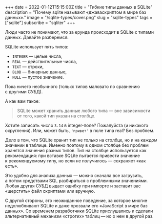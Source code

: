 +++
date = 2022-01-12T15:15:00Z
title = "Гибкие типы данных в SQLite"
description = "Почему sqlite называют «джаваскриптом в мире баз данных»."
image = "/sqlite-types/cover.png"
slug = "sqlite-types"
tags = ["sqlite"]
subscribe = "sqliter"
+++

Люди часто не понимают, что за ерунда происходит в SQLite с типами данных. Давайте разберемся.

SQLite использует пять типов:

-   `INTEGER` — целые числа,
-   `REAL` — действительные числа,
-   `TEXT` — строки,
-   `BLOB` — бинарные данные,
-   `NULL` — пустое значение.

Пока ничего необычного (только типов маловато по сравнению с другими СУБД).

А как вам такое:

> SQLite может хранить данные любого типа — вне зависимости от того, какой тип указан на столбце.

Хотите записать число `3.14` в integer-поле? Пожалуйста (и никакого округления). Или, может быть, `'привет'` в поле типа real? Без проблем.

Дело в том, что SQLite хранит тип не только на столбце, но и на каждом значении в таблице. Именно поэтому в одном столбце без проблем хранятся значения разных типов. Тип на столбце используется как рекомендация: при вставке SQLite пытается привести значение к рекомендуемому типу, но если не получилось — сохраняет «как есть».

Это удобно для анализа данных — можно сначала все загрузить, а потом средствами SQL разбираться с проблемными значениями. Любая другая СУБД выдаст ошибку при импорте и заставит вас «шерстить» файл скриптами или вручную.

С другой стороны, это неожиданное поведение, за которое многие недолюбливают SQLite и даже прозвали его «JavaScript в мире баз данных». Со временем разработчики SQLite прислушались и сделали альтернативный механизм «строгих» таблиц — но о нем в другой раз.
